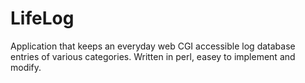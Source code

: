 # LifeLog

Application that keeps an everyday web CGI accessible log database entries of various categories.
Written in perl, easey to implement and modify.
